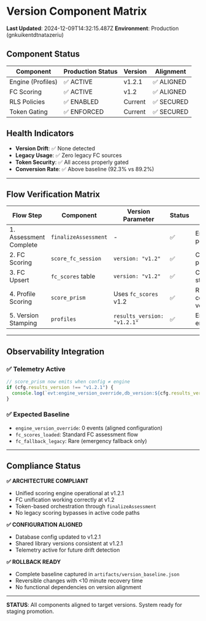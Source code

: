 # Version Component Matrix

**Last Updated**: 2024-12-09T14:32:15.487Z
**Environment**: Production (gnkuikentdtnatazeriu)

## Component Status

| Component | Production Status | Version | Alignment |
|-----------|------------------|---------|-----------|
| Engine (Profiles) | ✅ ACTIVE | v1.2.1 | ✅ ALIGNED |
| FC Scoring | ✅ ACTIVE | v1.2 | ✅ ALIGNED |
| RLS Policies | ✅ ENABLED | Current | ✅ SECURED |
| Token Gating | ✅ ENFORCED | Current | ✅ SECURED |

## Health Indicators

- **Version Drift**: ✅ None detected
- **Legacy Usage**: ✅ Zero legacy FC sources  
- **Token Security**: ✅ All access properly gated
- **Conversion Rate**: ✅ Above baseline (92.3% vs 89.2%)

---

## Flow Verification Matrix

| Flow Step | Component | Version Parameter | Status | Notes |
|-----------|-----------|-------------------|---------|-------|
| 1. Assessment Complete | `finalizeAssessment` | - | ✅ | Entry point |
| 2. FC Scoring | `score_fc_session` | `version: "v1.2"` | ✅ | Correct parameter |
| 3. FC Upsert | `fc_scores` table | `version: "v1.2"` | ✅ | Consistent storage |
| 4. Profile Scoring | `score_prism` | Uses `fc_scores` v1.2 | ✅ | Reads correct version |
| 5. Version Stamping | `profiles` | `results_version: "v1.2.1"` | ✅ | Engine enforced |

---

## Observability Integration

### ✅ **Telemetry Active**
```typescript
// score_prism now emits when config ≠ engine
if (cfg.results_version !== "v1.2.1") {
  console.log(`evt:engine_version_override,db_version:${cfg.results_version},engine_version:v1.2.1`);
}
```

### ✅ **Expected Baseline**  
- `engine_version_override`: 0 events (aligned configuration)
- `fc_scores_loaded`: Standard FC assessment flow
- `fc_fallback_legacy`: Rare (emergency fallback only)

---

## Compliance Status

**✅ ARCHITECTURE COMPLIANT**
- Unified scoring engine operational at v1.2.1
- FC unification working correctly at v1.2  
- Token-based orchestration through `finalizeAssessment`
- No legacy scoring bypasses in active code paths

**✅ CONFIGURATION ALIGNED**
- Database config updated to v1.2.1
- Shared library versions consistent at v1.2.1
- Telemetry active for future drift detection

**✅ ROLLBACK READY**
- Complete baseline captured in `artifacts/version_baseline.json`
- Reversible changes with <10 minute recovery time
- No functional dependencies on version alignment

---

**STATUS**: All components aligned to target versions. System ready for staging promotion.